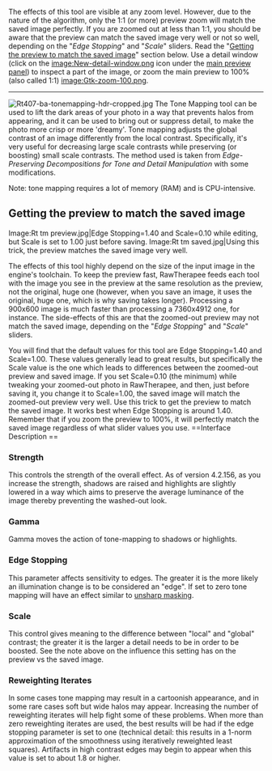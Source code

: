 The effects of this tool are visible at any zoom level. However, due to
the nature of the algorithm, only the 1:1 (or more) preview zoom will
match the saved image perfectly. If you are zoomed out at less than 1:1,
you should be aware that the preview can match the saved image very well
or not so well, depending on the "*Edge Stopping*" and "*Scale*"
sliders. Read the "[Getting the preview to match the saved
image](Tone_Mapping#Getting_the_preview_to_match_the_saved_image "wikilink")"
section below. Use a detail window (click on the
[image:New-detail-window.png](image:New-detail-window.png "wikilink")
icon under the [main preview
panel](The_Image_Editor_Tab#The_Preview_Panel "wikilink")) to inspect a
part of the image, or zoom the main preview to 100% (also called 1:1)
[image:Gtk-zoom-100.png](image:Gtk-zoom-100.png "wikilink").

------------------------------------------------------------------------

![](Rt407-ba-tonemapping-hdr-cropped.jpg "Rt407-ba-tonemapping-hdr-cropped.jpg")
The Tone Mapping tool can be used to lift the dark areas of your photo
in a way that prevents halos from appearing, and it can be used to bring
out or suppress detail, to make the photo more crisp or more 'dreamy'.
Tone mapping adjusts the global contrast of an image differently from
the local contrast. Specifically, it's very useful for decreasing large
scale contrasts while preserving (or boosting) small scale contrasts.
The method used is taken from *Edge-Preserving Decompositions for Tone
and Detail Manipulation* with some modifications.

Note: tone mapping requires a lot of memory (RAM) and is CPU-intensive.

## Getting the preview to match the saved image

Image:Rt tm preview.jpg\|Edge Stopping=1.40 and Scale=0.10 while
editing, but Scale is set to 1.00 just before saving. Image:Rt tm
saved.jpg\|Using this trick, the preview matches the saved image very
well.

The effects of this tool highly depend on the size of the input image in
the engine's toolchain. To keep the preview fast, RawTherapee feeds each
tool with the image you see in the preview at the same resolution as the
preview, not the original, huge one (however, when you save an image, it
uses the original, huge one, which is why saving takes longer).
Processing a 900x600 image is much faster than processing a 7360x4912
one, for instance. The side-effects of this are that the zoomed-out
preview may not match the saved image, depending on the "*Edge
Stopping*" and "*Scale*" sliders.

You will find that the default values for this tool are Edge
Stopping=1.40 and Scale=1.00. These values generally lead to great
results, but specifically the Scale value is the one which leads to
differences between the zoomed-out preview and saved image. If you set
Scale=0.10 (the minimum) while tweaking your zoomed-out photo in
RawTherapee, and then, just before saving it, you change it to
Scale=1.00, the saved image will match the zoomed-out preview very well.
Use this trick to get the preview to match the saved image. It works
best when Edge Stopping is around 1.40. Remember that if you zoom the
preview to 100%, it will perfectly match the saved image regardless of
what slider values you use.
==Interface Description ==

### Strength

This controls the strength of the overall effect. As of version 4.2.156,
as you increase the strength, shadows are raised and highlights are
slightly lowered in a way which aims to preserve the average luminance
of the image thereby preventing the washed-out look.

### Gamma

Gamma moves the action of tone-mapping to shadows or highlights.

### Edge Stopping

This parameter affects sensitivity to edges. The greater it is the more
likely an illumination change is to be considered an "edge". If set to
zero tone mapping will have an effect similar to [unsharp
masking](https://en.wikipedia.org/wiki/Unsharp_masking).

### Scale

This control gives meaning to the difference between "local" and
"global" contrast; the greater it is the larger a detail needs to be in
order to be boosted. See the note above on the influence this setting
has on the preview vs the saved image.

### Reweighting Iterates

In some cases tone mapping may result in a cartoonish appearance, and in
some rare cases soft but wide halos may appear. Increasing the number of
reweighting iterates will help fight some of these problems. When more
than zero reweighting iterates are used, the best results will be had if
the edge stopping parameter is set to one (technical detail: this
results in a 1-norm approximation of the smoothness using iteratively
reweighted least squares). Artifacts in high contrast edges may begin to
appear when this value is set to about 1.8 or higher.